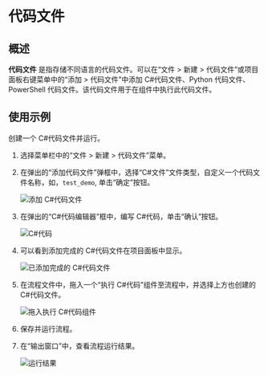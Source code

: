 # 代码文件

## 概述

**代码文件** 是指存储不同语言的代码文件。可以在“文件 > 新建 > 代码文件”或项目面板右键菜单中的“添加 > 代码文件”中添加 C#代码文件、Python 代码文件、PowerShell 代码文件。该代码文件用于在组件中执行此代码文件。

## 使用示例

创建一个 C#代码文件并运行。

1. 选择菜单栏中的“文件 > 新建 > 代码文件”菜单。
2. 在弹出的“添加代码文件”弹框中，选择“C#文件”文件类型，自定义一个代码文件名称，如，`test_demo`, 单击“确定”按钮。

    ![添加 C#代码文件](https://docimages.blob.core.chinacloudapi.cn/images/Studio/createcsharpcodefile20210611.png)

3. 在弹出的“C#代码编辑器”框中，编写 C#代码，单击“确认”按钮。

   ![C#代码](https://docimages.blob.core.chinacloudapi.cn/images/Studio/csharpcode20210611.png)

4. 可以看到添加完成的 C#代码文件在项目面板中显示。

    ![已添加完成的 C#代码文件](https://docimages.blob.core.chinacloudapi.cn/images/Studio/csharpcodefiledone20210611.png)

5. 在流程文件中，拖入一个“执行 C#代码”组件至流程中，并选择上方也创建的 C#代码文件。

    ![拖入执行 C#代码组件](https://docimages.blob.core.chinacloudapi.cn/images/Studio/selectcsharpcode20210611.png)

6. 保存并运行流程。
7. 在“输出窗口”中，查看流程运行结果。

    ![运行结果](https://docimages.blob.core.chinacloudapi.cn/images/Studio/executecsharpcoderesult20210611.png)
